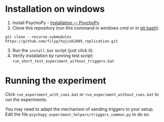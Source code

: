 # Installation on windows

1. Install PsychoPy - [Installation — PsychoPy](https://www.psychopy.org/download.html)
2. Clone this repository (run this command in windows cmd or in [git bash](https://git-scm.com/downloads)):
```
git clone --recurse-submodules https://github.com/filyp/hajcak2005_replication.git
```
3. Run the `install.bat` script (just click it).
4. Verify installation by running test script: `run_short_test_experiment_without_triggers.bat`

# Running the experiment

Click `run_experiment_with_cues.bat` or `run_experiment_without_cues.bat` to run the experiments.

You may need to adapt the mechanism of sending triggers to your setup. Edit the file `psychopy_experiment_helpers/triggers_common.py` to do so.